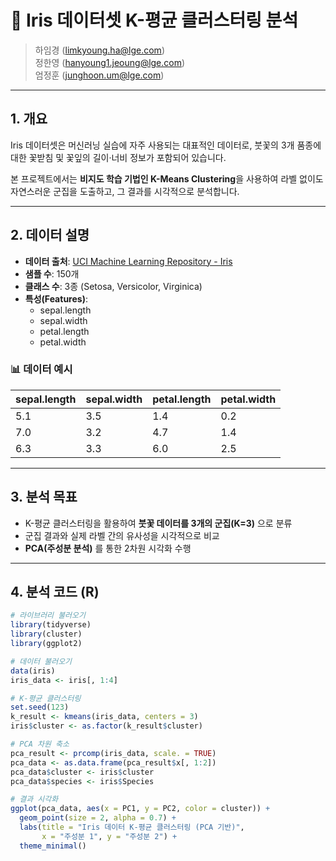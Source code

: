 # 🌸 Iris 데이터셋 K-평균 클러스터링 분석

> 하임경 (limkyoung.ha@lge.com)  
> 정한영 (hanyoung1.jeoung@lge.com)  
> 엄정훈 (junghoon.um@lge.com)

---

## 1. 개요

Iris 데이터셋은 머신러닝 실습에 자주 사용되는 대표적인 데이터로, 붓꽃의 3개 품종에 대한 꽃받침 및 꽃잎의 길이·너비 정보가 포함되어 있습니다.

본 프로젝트에서는 **비지도 학습 기법인 K-Means Clustering**을 사용하여 라벨 없이도 자연스러운 군집을 도출하고, 그 결과를 시각적으로 분석합니다.

---

## 2. 데이터 설명

- **데이터 출처**: [UCI Machine Learning Repository - Iris](https://archive.ics.uci.edu/ml/datasets/iris)
- **샘플 수**: 150개
- **클래스 수**: 3종 (Setosa, Versicolor, Virginica)
- **특성(Features)**:
  - sepal.length
  - sepal.width
  - petal.length
  - petal.width

### 📊 데이터 예시

| sepal.length | sepal.width | petal.length | petal.width |
|--------------|-------------|--------------|-------------|
| 5.1          | 3.5         | 1.4          | 0.2         |
| 7.0          | 3.2         | 4.7          | 1.4         |
| 6.3          | 3.3         | 6.0          | 2.5         |

---

## 3. 분석 목표

- K-평균 클러스터링을 활용하여 **붓꽃 데이터를 3개의 군집(K=3)** 으로 분류
- 군집 결과와 실제 라벨 간의 유사성을 시각적으로 비교
- **PCA(주성분 분석)** 를 통한 2차원 시각화 수행

---

## 4. 분석 코드 (R)

```r
# 라이브러리 불러오기
library(tidyverse)
library(cluster)
library(ggplot2)

# 데이터 불러오기
data(iris)
iris_data <- iris[, 1:4]

# K-평균 클러스터링
set.seed(123)
k_result <- kmeans(iris_data, centers = 3)
iris$cluster <- as.factor(k_result$cluster)

# PCA 차원 축소
pca_result <- prcomp(iris_data, scale. = TRUE)
pca_data <- as.data.frame(pca_result$x[, 1:2])
pca_data$cluster <- iris$cluster
pca_data$species <- iris$Species

# 결과 시각화
ggplot(pca_data, aes(x = PC1, y = PC2, color = cluster)) +
  geom_point(size = 2, alpha = 0.7) +
  labs(title = "Iris 데이터 K-평균 클러스터링 (PCA 기반)",
       x = "주성분 1", y = "주성분 2") +
  theme_minimal()
